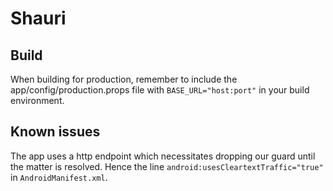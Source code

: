 # Shauri

## Build
When building for production, remember to include the app/config/production.props file with `BASE_URL="host:port"` in your build environment.

## Known issues
The app uses a http endpoint which necessitates dropping our guard until the matter is resolved. Hence the line `android:usesCleartextTraffic="true"` in `AndroidManifest.xml`.